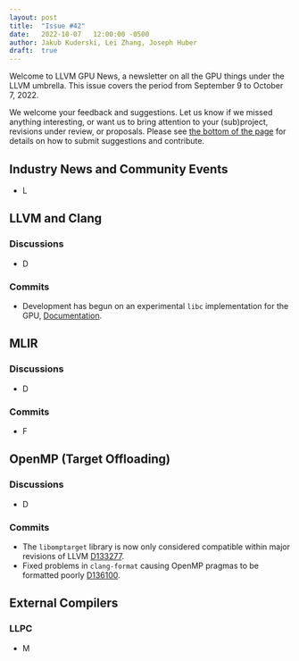 ```yaml
---
layout: post
title:  "Issue #42"
date:   2022-10-07   12:00:00 -0500
author: Jakub Kuderski, Lei Zhang, Joseph Huber
draft:  true
---
```


Welcome to LLVM GPU News, a newsletter on all the GPU things under the LLVM umbrella.
This issue covers the period from September 9 to October 7, 2022.

We welcome your feedback and suggestions. Let us know if we missed anything interesting, or want us to bring attention to your (sub)project, revisions under review, or proposals. Please see [the bottom of the page](https://llvm-gpu-news.github.io/about/) for details on how to submit suggestions and contribute.


## Industry News and Community Events

*  L

##  LLVM and Clang

### Discussions
* D

### Commits

* Development has begun on an experimental `libc` implementation for the GPU, [Documentation](https://libc.llvm.org/gpu_mode.html).

## MLIR

### Discussions

* D

### Commits

* F


## OpenMP (Target Offloading)

### Discussions

* D

### Commits

* The `libomptarget` library is now only considered compatible within major revisions of LLVM [D133277](https://reviews.llvm.org/D133277).
* Fixed problems in `clang-format` causing OpenMP pragmas to be formatted poorly [D136100](https://reviews.llvm.org/D136100).

## External Compilers

### LLPC

* M
